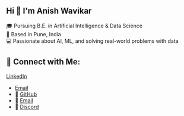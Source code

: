 ## Hi 👋 I'm Anish Wavikar

 
 
🎓 Pursuing B.E. in Artificial Intelligence & Data Science  
📍 Based in Pune, India  
💻 Passionate about AI, ML, and solving real-world problems with data
## 🔗 Connect with Me:
 [LinkedIn](https://www.linkedin.com/in/anish-wavikar-3051a32bb/)  
- [Email](mailto:anishwavikar@example.com)
- 🔗 [GitHub](https://discordapp.com/users/._anish._)  
- 📧 [Email](mailto:anishwavikar@gmail.com)  
- 💬 [Discord](https://discord.com/users/your-discord-id) 

